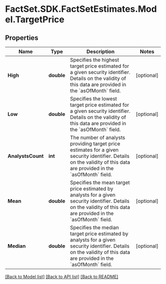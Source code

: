 # FactSet.SDK.FactSetEstimates.Model.TargetPrice

## Properties

Name | Type | Description | Notes
------------ | ------------- | ------------- | -------------
**High** | **double** | Specifies the highest target price estimated for a given security identifier. Details on the validity of this data are provided in the &#x60;asOfMonth&#x60; field. | [optional] 
**Low** | **double** | Specifies the lowest target price estimated for a given security identifier. Details on the validity of this data are provided in the &#x60;asOfMonth&#x60; field. | [optional] 
**AnalystsCount** | **int** | The number of analysts providing target price estimates for a given security identifier. Details on the validity of this data are provided in the &#x60;asOfMonth&#x60; field. | [optional] 
**Mean** | **double** | Specifies the mean target price estimated by analysts for a given security identifier. Details on the validity of this data are provided in the &#x60;asOfMonth&#x60; field. | [optional] 
**Median** | **double** | Specifies the median target price estimated by analysts for a given security identifier. Details on the validity of this data are provided in the &#x60;asOfMonth&#x60; field. | [optional] 

[[Back to Model list]](../README.md#documentation-for-models) [[Back to API list]](../README.md#documentation-for-api-endpoints) [[Back to README]](../README.md)

